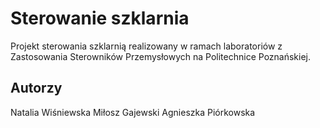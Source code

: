 # Sterowanie szklarnia
 Projekt sterowania szklarnią realizowany w ramach laboratoriów z Zastosowania Sterowników Przemysłowych na Politechnice Poznańskiej. 
 
 ## Autorzy
 Natalia Wiśniewska
 Miłosz Gajewski
 Agnieszka Piórkowska
